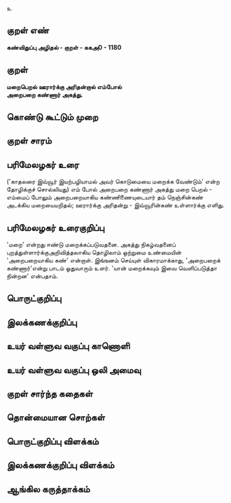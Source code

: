 உ

## குறள் எண் 

**கண்விதுப்பு அழிதல் - குறள் - ககஅ0 - 1180**

## குறள் 

**மறைபெறல் ஊரார்க்கு அரிதன்றால் எம்போல்  
அறைபறை கண்ணார் அகத்து.** 

## கொண்டு கூட்டும் முறை


## குறள் சாரம் 


## பரிமேலழகர் உரை

('காதலரை இவ்வூர் இயற்பழியாமல் அவர் கொடுமையை மறைக்க வேண்டும்' என்ற தோழிக்குச் சொல்லியது) எம் போல் அறைபறை கண்ணார் அகத்து மறை பெறல் - எம்மைப் போலும் அறைபறையாகிய கண்ணிணையுடையார் தம் நெஞ்சின்கண் அடக்கிய மறையையறிதல்; ஊரார்க்கு அரிதன்று - இவ்வூரின்கண் உள்ளார்க்கு எளிது.

## பரிமேலழகர் உரைகுறிப்பு   

'மறை' என்றது ஈண்டு மறைக்கப்படுவதனை. அகத்து நிகழ்வதனைப் புறத்துள்ளார்க்குஅறிவித்தலாகிய தொழிலாம் ஒற்றுமை உண்மையின் 'அறைபறையாகிய கண்' என்றாள். இங்ஙனம் செய்யுள் விகாரமாக்காது, 'அறைபறைக் கண்ணார்'என்று பாடம் ஓதுவாரும் உளர். 'யான் மறைக்கவும் இவை வெளிப்படுத்தா நின்றன' என்பதாம்.

## பொருட்குறிப்பு 


## இலக்கணக்குறிப்பு  


## உயர் வள்ளுவ வகுப்பு காணொளி


## உயர் வள்ளுவ வகுப்பு ஒலி அமைவு 

 
## குறள் சார்ந்த கதைகள் 


## தொன்மையான சொற்கள்


## பொருட்குறிப்பு விளக்கம்


## இலக்கணக்குறிப்பு விளக்கம்


## ஆங்கில கருத்தாக்கம் 


